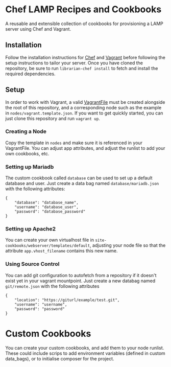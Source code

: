 Chef LAMP Recipes and Cookbooks
===================
A reusable and extensible collection of cookbooks for provisioning a LAMP server using Chef and Vagrant.

## Installation
Follow the installation instructions for [Chef](https://downloads.chef.io/) and [Vagrant](https://www.vagrantup.com/downloads.html) before following the setup instructions to tailor your server.
Once you have cloned the repository, be sure to run `librarian-chef install` to fetch and install the required dependencies.

## Setup
In order to work with Vagrant, a valid [VagrantFile](https://www.vagrantup.com/docs/vagrantfile/) must be created alongside the root of this repository, and a corresponding node such as the example in `nodes/vagrant.template.json`.
If you want to get quickly started, you can just clone this repository and run `vagrant up`.

### Creating a Node
Copy the template in `nodes` and make sure it is referenced in your VagrantFile. You can adjust app attributes, and adjust the runlist to add your own cookbooks, etc.

### Setting up Mariadb
The custom cookbook called `database` can be used to set up a default database and user. Just create a data bag named `database/mariadb.json` with the following attributes:
```
{
    "database": "database_name",
    "username": "database_user",
    "password": "database_password"
}
```

### Setting up Apache2
You can create your own virtualhost file in `site-cookbooks/webserver/templates/default`, adjusting your node file so that the attribute `app.vhost_filename` contains this new name.

### Using Source Control
You can add git configuration to autofetch from a repository if it doesn't exist yet in your vagrant mountpoint. Just create a new databag named `git/remote.json` with the following attributes
```
{
    "location": "https://giturl/example/test.git",
    "username": "username",
    "password": "password"
}
```

# Custom Cookbooks
You can create your custom cookbooks, and add them to your node runlist. These could include scrips to add environment variables (defined in custom data_bags), or to initialise composer for the project.
